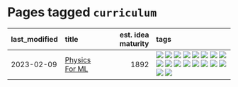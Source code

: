 # Pages tagged `curriculum`

|last_modified|title|est. idea maturity|tags
|:---|:---|---:|:---|
|2023-02-09|[Physics For ML](../physics_for_ml.md)|1892|[![](https://img.shields.io/badge/tag-brownianmotion-7a169c)](../tags/brownianmotion.md) [![](https://img.shields.io/badge/tag-curriculum-254eb)](../tags/curriculum.md) [![](https://img.shields.io/badge/tag-curvature-fde018)](../tags/curvature.md) [![](https://img.shields.io/badge/tag-education-e9b626)](../tags/education.md) [![](https://img.shields.io/badge/tag-eigenvectors-d3fceb)](../tags/eigenvectors.md) [![](https://img.shields.io/badge/tag-gaugetheory-e13c2b)](../tags/gaugetheory.md) [![](https://img.shields.io/badge/tag-grouptheory-297b32)](../tags/grouptheory.md) [![](https://img.shields.io/badge/tag-machinelearning-e3b2c7)](../tags/machinelearning.md) [![](https://img.shields.io/badge/tag-manifolds-4ed36d)](../tags/manifolds.md) [![](https://img.shields.io/badge/tag-ode-e127da)](../tags/ode.md) [![](https://img.shields.io/badge/tag-optimization-3a9a4f)](../tags/optimization.md) [![](https://img.shields.io/badge/tag-pde-c9145c)](../tags/pde.md) [![](https://img.shields.io/badge/tag-physics-7ffa70)](../tags/physics.md) [![](https://img.shields.io/badge/tag-probabilityfields-418eb4)](../tags/probabilityfields.md) [![](https://img.shields.io/badge/tag-quantummechanics-a3de36)](../tags/quantummechanics.md) [![](https://img.shields.io/badge/tag-relativity-926797)](../tags/relativity.md) [![](https://img.shields.io/badge/tag-tensorcalculus-e2ec85)](../tags/tensorcalculus.md) [![](https://img.shields.io/badge/tag-textbook-8b768)](../tags/textbook.md)|